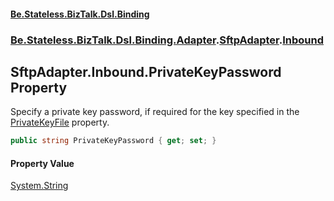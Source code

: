#### [Be.Stateless.BizTalk.Dsl.Binding](README.md 'README')
### [Be.Stateless.BizTalk.Dsl.Binding.Adapter](Be.Stateless.BizTalk.Dsl.Binding.Adapter.md 'Be.Stateless.BizTalk.Dsl.Binding.Adapter').[SftpAdapter](SftpAdapter.md 'Be.Stateless.BizTalk.Dsl.Binding.Adapter.SftpAdapter').[Inbound](SftpAdapter.Inbound.md 'Be.Stateless.BizTalk.Dsl.Binding.Adapter.SftpAdapter.Inbound')

## SftpAdapter.Inbound.PrivateKeyPassword Property

Specify a private key password, if required for the key specified in the [PrivateKeyFile](SftpAdapter.Inbound.PrivateKeyFile.md 'Be.Stateless.BizTalk.Dsl.Binding.Adapter.SftpAdapter.Inbound.PrivateKeyFile') property.

```csharp
public string PrivateKeyPassword { get; set; }
```

#### Property Value
[System.String](https://docs.microsoft.com/en-us/dotnet/api/System.String 'System.String')